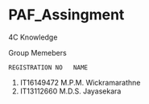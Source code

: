 # PAF_Assingment
4C Knowledge


Group Memebers

    REGISTRATION NO   NAME
1.  IT16149472        M.P.M. Wickramarathne
2.  IT13112660        M.D.S. Jayasekara

